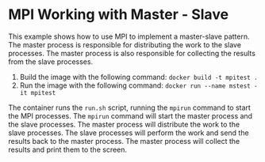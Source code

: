 # MPI Working with Master - Slave

This example shows how to use MPI to implement a master-slave pattern. The master process is responsible for distributing the work to the slave processes. The master process is also responsible for collecting the results from the slave processes.


1. Build the image with the following command: `docker build -t mpitest .`
2. Run the image with the following command: `docker run --name mstest -it mpitest`

The container runs the `run.sh` script, running the `mpirun` command to start the MPI processes. The `mpirun` command will start the master process and the slave processes. The master process will distribute the work to the slave processes. The slave processes will perform the work and send the results back to the master process. The master process will collect the results and print them to the screen.

